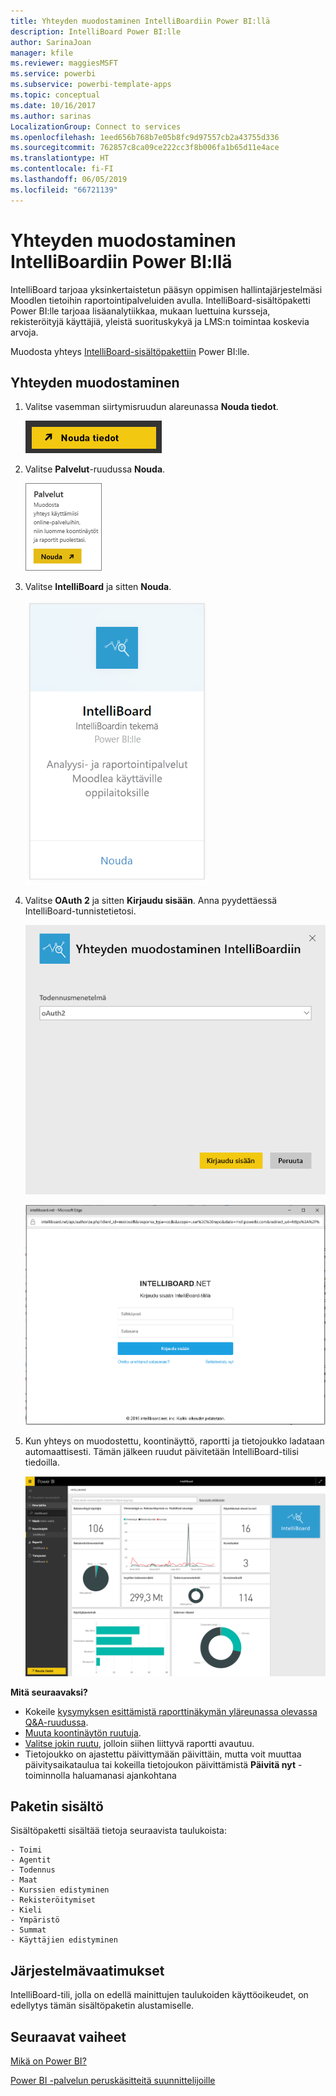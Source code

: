 ```yaml
---
title: Yhteyden muodostaminen IntelliBoardiin Power BI:llä
description: IntelliBoard Power BI:lle
author: SarinaJoan
manager: kfile
ms.reviewer: maggiesMSFT
ms.service: powerbi
ms.subservice: powerbi-template-apps
ms.topic: conceptual
ms.date: 10/16/2017
ms.author: sarinas
LocalizationGroup: Connect to services
ms.openlocfilehash: 1eed656b768b7e05b8fc9d97557cb2a43755d336
ms.sourcegitcommit: 762857c8ca09ce222cc3f8b006fa1b65d11e4ace
ms.translationtype: HT
ms.contentlocale: fi-FI
ms.lasthandoff: 06/05/2019
ms.locfileid: "66721139"
---
```

# <a name="connect-to-intelliboard-with-power-bi"></a>Yhteyden muodostaminen IntelliBoardiin Power BI:llä
IntelliBoard tarjoaa yksinkertaistetun pääsyn oppimisen hallintajärjestelmäsi Moodlen tietoihin raportointipalveluiden avulla. IntelliBoard-sisältöpaketti Power BI:lle tarjoaa lisäanalytiikkaa, mukaan luettuina kursseja, rekisteröityjä käyttäjiä, yleistä suorituskykyä ja LMS:n toimintaa koskevia arvoja.

Muodosta yhteys [IntelliBoard-sisältöpakettiin](https://app.powerbi.com/getdata/services/intelliboard) Power BI:lle.

## <a name="how-to-connect"></a>Yhteyden muodostaminen
1. Valitse vasemman siirtymisruudun alareunassa **Nouda tiedot**.  
   
    ![](media/service-connect-to-intelliboard/getdata.png)
2. Valitse **Palvelut**-ruudussa **Nouda**.  
   
    ![](media/service-connect-to-intelliboard/services.png)
3. Valitse **IntelliBoard** ja sitten **Nouda**.  
   
    ![](media/service-connect-to-intelliboard/intelliboard.png)
4. Valitse **OAuth 2** ja sitten **Kirjaudu sisään**. Anna pyydettäessä IntelliBoard-tunnistetietosi.
   
    ![](media/service-connect-to-intelliboard/creds.png)
   
    ![](media/service-connect-to-intelliboard/creds2.png)
5. Kun yhteys on muodostettu, koontinäyttö, raportti ja tietojoukko ladataan automaattisesti. Tämän jälkeen ruudut päivitetään IntelliBoard-tilisi tiedoilla.
   
    ![](media/service-connect-to-intelliboard/dashboard.png)

**Mitä seuraavaksi?**

* Kokeile [kysymyksen esittämistä raporttinäkymän yläreunassa olevassa Q&A-ruudussa](consumer/end-user-q-and-a.md).
* [Muuta koontinäytön ruutuja](service-dashboard-edit-tile.md).
* [Valitse jokin ruutu](consumer/end-user-tiles.md), jolloin siihen liittyvä raportti avautuu.
* Tietojoukko on ajastettu päivittymään päivittäin, mutta voit muuttaa päivitysaikataulua tai kokeilla tietojoukon päivittämistä **Päivitä nyt** -toiminnolla haluamanasi ajankohtana

## <a name="whats-included"></a>Paketin sisältö
Sisältöpaketti sisältää tietoja seuraavista taulukoista:  

    - Toimi  
    - Agentit  
    - Todennus  
    - Maat  
    - Kurssien edistyminen  
    - Rekisteröitymiset
    - Kieli  
    - Ympäristö  
    - Summat  
    - Käyttäjien edistyminen    

## <a name="system-requirements"></a>Järjestelmävaatimukset
IntelliBoard-tili, jolla on edellä mainittujen taulukoiden käyttöoikeudet, on edellytys tämän sisältöpaketin alustamiselle.

## <a name="next-steps"></a>Seuraavat vaiheet
[Mikä on Power BI?](power-bi-overview.md)

[Power BI -palvelun peruskäsitteitä suunnittelijoille](service-basic-concepts.md)


